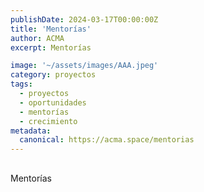 ```yaml
---
publishDate: 2024-03-17T00:00:00Z
title: 'Mentorías'
author: ACMA
excerpt: Mentorías

image: '~/assets/images/AAA.jpeg'
category: proyectos
tags:
  - proyectos
  - oportunidades
  - mentorías
  - crecimiento
metadata:
  canonical: https://acma.space/mentorias
---
```


## 
Mentorías








